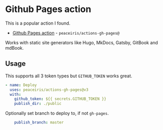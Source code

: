 # Github Pages action

This is a popular action I found.

- [Github Pages action](https://github.com/marketplace/actions/github-pages-action) - `peaceiris/actions-gh-pages@`

Works with static site generators like Hugo, MkDocs, Gatsby, GitBook and mdBook.


## Usage

This supports all 3 token types but `GITHUB_TOKEN` works great.


```yaml
- name: Deploy
  uses: peaceiris/actions-gh-pages@v3
  with:
    github_token: ${{ secrets.GITHUB_TOKEN }}
    publish_dir: ./public
```

Optionally set branch to deploy to, if not `gh-pages`.

```yaml
    publish_branch: master
```
